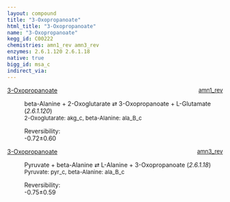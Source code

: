 ```yaml
---
layout: compound
title: "3-Oxopropanoate"
html_title: "3-Oxopropanoate"
name: "3-Oxopropanoate"
kegg_id: C00222
chemistries: amn1_rev amn3_rev
enzymes: 2.6.1.120 2.6.1.18
native: true
bigg_id: msa_c
indirect_via:
---
```

<dl><dt class='rs-product'><a href='{{ site.url }}{{ site.baseurl }}/compounds/C00222' class='link-dark' data-bs-toggle='tooltip' data-bs-html='true' data-bs-title='KEGG: C00222'>3-Oxopropanoate</a><span style='float: right; max-width: 40%'><a href='{{ site.url }}{{ site.baseurl }}/chemistries/amn1_rev' class='link-dark opacity-50' style='font-size: small; word-wrap: anywhere;'>amn1_rev</a></span></dt><dd><p>beta-Alanine + 2-Oxoglutarate &#8644; 3-Oxopropanoate + L-Glutamate (<i>2.6.1.120</i>)<br /><span style='font-size: small;'><span data-bs-toggle='tooltip' data-bs-html='true' data-bs-title='KEGG: C00026'>2-Oxoglutarate</span>: akg_c, <span data-bs-toggle='tooltip' data-bs-html='true' data-bs-title='KEGG: C00099'>beta-Alanine</span>: ala_B_c</span><br /><div class="reversibility_info">Reversibility: <div class="progress" style="flex-direction: row-reverse;"><div class="progress-bar bg-success" role="progressbar" style="width: 7.18%" aria-valuenow="-0.7181576828582582" aria-valuemin="0" aria-valuemax="10"></div><div class="progress-bar bg-warning" role="progressbar" style="width: 6.01%" aria-valuenow="-0.7181576828582582" aria-valuemin="0" aria-valuemax="10"></div></div><span>-0.72&plusmn;0.60</span><div class="progress"><div class="progress-bar bg-danger" role="progressbar" style="width: 0%" aria-valuenow="-0.7181576828582582" aria-valuemin="0" aria-valuemax="10"></div></div></div></p><dl></dl></dd></dl><dl><dt class='rs-product'><a href='{{ site.url }}{{ site.baseurl }}/compounds/C00222' class='link-dark' data-bs-toggle='tooltip' data-bs-html='true' data-bs-title='KEGG: C00222'>3-Oxopropanoate</a><span style='float: right; max-width: 40%'><a href='{{ site.url }}{{ site.baseurl }}/chemistries/amn3_rev' class='link-dark opacity-50' style='font-size: small; word-wrap: anywhere;'>amn3_rev</a></span></dt><dd><p>Pyruvate + beta-Alanine &#8644; L-Alanine + 3-Oxopropanoate (<i>2.6.1.18</i>)<br /><span style='font-size: small;'><span data-bs-toggle='tooltip' data-bs-html='true' data-bs-title='KEGG: C00022'>Pyruvate</span>: pyr_c, <span data-bs-toggle='tooltip' data-bs-html='true' data-bs-title='KEGG: C00099'>beta-Alanine</span>: ala_B_c</span><br /><div class="reversibility_info">Reversibility: <div class="progress" style="flex-direction: row-reverse;"><div class="progress-bar bg-success" role="progressbar" style="width: 7.50%" aria-valuenow="-0.7498985294161081" aria-valuemin="0" aria-valuemax="10"></div><div class="progress-bar bg-warning" role="progressbar" style="width: 5.92%" aria-valuenow="-0.7498985294161081" aria-valuemin="0" aria-valuemax="10"></div></div><span>-0.75&plusmn;0.59</span><div class="progress"><div class="progress-bar bg-danger" role="progressbar" style="width: 0%" aria-valuenow="-0.7498985294161081" aria-valuemin="0" aria-valuemax="10"></div></div></div></p><dl></dl></dd></dl>